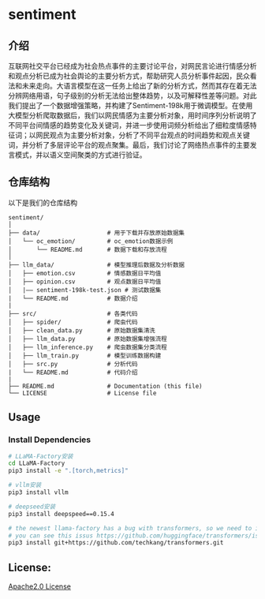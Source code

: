 # sentiment

## 介绍

互联网社交平台已经成为社会热点事件的主要讨论平台，对网民言论进行情感分析和观点分析已成为社会舆论的主要分析方式，帮助研究人员分析事件起因，民众看法和未来走向。大语言模型在这一任务上给出了新的分析方式，然而其存在着无法分辨网络用语，句子级别的分析无法给出整体趋势，以及可解释性差等问题。对此我们提出了一个数据增强策略，并构建了Sentiment-198k用于微调模型。在使用大模型分析爬取数据后，我们以网民情感为主要分析对象，用时间序列分析说明了不同平台间情感的趋势变化及关键词，并进一步使用词频分析给出了细粒度情感特征词；以网民观点为主要分析对象，分析了不同平台观点的时间趋势和观点关键词，并分析了多层评论平台的观点聚集。最后，我们讨论了网络热点事件的主要发言模式，并以语义空间聚类的方式进行验证。

## 仓库结构
以下是我们的仓库结构
```
sentiment/
│
├── data/                   # 用于下载并存放原始数据集
│   └── oc_emotion/         # oc_emotion数据示例
│       └── README.md       # 数据下载和存放流程
│
├── llm_data/               # 模型推理后数据及分析数据
│   ├── emotion.csv         # 情感数据日平均值
│   ├── opinion.csv         # 观点数据日平均值
│   |—— sentiment-198k-test.json # 测试数据集
|   └── README.md           # 数据介绍
|
├── src/                    # 各类代码
│   ├── spider/             # 爬虫代码
│   ├── clean_data.py       # 原始数据集清洗
│   ├── llm_data.py         # 原始数据集增强流程
│   ├── llm_inference.py    # 爬虫数据集分类流程
│   ├── llm_train.py        # 模型训练数据构建
│   ├── src.py              # 分析代码
|   └── README.md           # 代码介绍
|
├── README.md               # Documentation (this file)
└── LICENSE                 # License file
```

## Usage
### Install Dependencies
```bash
# LLaMA-Factory安装
cd LLaMA-Factory
pip3 install -e ".[torch,metrics]"

# vllm安装
pip3 install vllm

# deepseed安装
pip3 install deepspeed==0.15.4

# the newest llama-factory has a bug with transformers, so we need to install a custom transformers version,
# you can see this issus https://github.com/huggingface/transformers/issues/34503#issuecomment-2448933790
pip3 install git+https://github.com/techkang/transformers.git
```

## License:
[Apache2.0 License](https://github.com/hotdog-zz/sentiment/blob/main/LICENSE)
